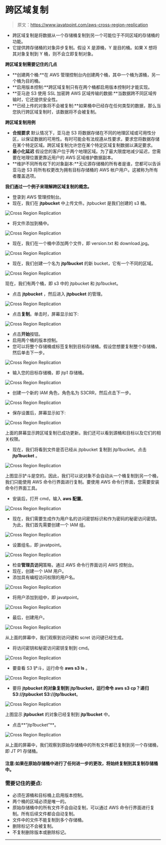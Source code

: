 # 跨区域复制

> 原文：<https://www.javatpoint.com/aws-cross-region-replication>

*   跨区域复制是将数据从一个存储桶复制到另一个可能位于不同区域的存储桶的功能。
*   它提供跨存储桶的对象异步复制。假设 X 是源桶，Y 是目的桶。如果 X 想将其对象复制到 Y 桶，则不会立即复制对象。

**跨区域复制需要记住的几点**

*   **创建两个桶:**在 AWS 管理控制台内创建两个桶，其中一个桶为源桶，另一个桶为目的桶。
*   **启用版本控制:**跨区域复制只有在两个桶都启用版本控制时才能实现。
*   **亚马逊 S3 使用 SSL 加密跨 AWS 区域传输的数据:**当数据跨不同区域传输时，它还提供安全性。
*   **已经上传的对象将不会被复制:**如果桶中已经存在任何类型的数据，那么当您执行跨区域复制时，该数据将不会被复制。

**跨区域复制用例**

*   **合规要求**
    默认情况下，亚马逊 S3 将数据存储在不同的地理区域或可用性分区，以保证数据的可用性。有时可能会有法规遵从性要求，要求您将数据存储在某个特定区域。跨区域复制允许您在某个特定区域复制数据以满足要求。
*   **最小化延迟**
    假设您的客户位于两个地理区域。为了最大限度地减少延迟，您需要在地理位置更靠近用户的 AWS 区域维护数据副本。
*   **维护不同所有权下的对象副本:**无论源存储桶的所有者是谁，您都可以告诉亚马逊 S3 将所有权更改为拥有目标存储桶的 AWS 帐户用户。这被称为所有者覆盖选项。

**我们通过一个例子来理解跨区域复制的概念。**

*   登录到 AWS 管理控制台。
*   现在，我们在 **jtpbucket** 中上传文件。jtpbucket 是我们创建的 s3 桶。

![Cross Region Replication](img/97a3be1af0f8c73ec71ce0552469d82b.png)

*   将文件添加到桶中。

![Cross Region Replication](img/19daaadc46604b4bd932e8ccff877661.png)

*   现在，我们在一个桶中添加两个文件，即 version.txt 和 download.jpg。

![Cross Region Replication](img/d9d916b2b31ff65fbe2ba5822a9bf6a9.png)

*   现在，我们创建一个名为 **jtp1bucket** 的新 bucket，它有一个不同的区域。

![Cross Region Replication](img/021fde02a03602c66398b16ca80a2d02.png)

现在，我们有两个桶，即 s3 中的 jtpbucket 和 jtp1bucket。

*   点击 **jtpbucket** ，然后进入 **jtpbucket** 的管理。

![Cross Region Replication](img/71e929d310946e34bae08b0abdff729e.png)

*   点击**复制**。单击时，屏幕显示如下:

![Cross Region Replication](img/42262b7d2382e18a1df40c8398f16281.png)

*   点击**开始**按钮。
*   启用两个桶的版本控制。
*   您可以将整个存储桶或标签复制到目标存储桶。假设您想要复制整个存储桶，然后单击下一步。

![Cross Region Replication](img/292a09cd858e168c6564464d902da922.png)

*   输入您的目标存储桶，即 jtp1 存储桶。

![Cross Region Replication](img/09e1c57fa7133f0eb0a9b2335fa40e09.png)

*   创建一个新的 IAM 角色，角色名为 S3CRR，然后点击下一步。

![Cross Region Replication](img/e7356f9f61f9271aa1ffbffa1887b1b5.png)

*   保存设置后，屏幕显示如下:

![Cross Region Replication](img/d5261bbddbb39d222e6d1f493f305395.png)

上面的屏幕显示跨区域复制已成功更新。我们还可以看到源桶和目标以及它们的相关权限。

*   现在，我们将看到文件是否已经从 jtpbucket 复制到 jtp1bucket。点击 **jtp1bucket** 。

![Cross Region Replication](img/6e8389b8623c22f9f90ac36876909651.png)

上图显示铲斗是空的。因此，我们可以说对象不会自动从一个桶复制到另一个桶，我们只能使用 AWS 命令行界面进行复制。要使用 AWS 命令行界面，您需要安装命令行界面工具。

*   安装后，打开 cmd，输入 **aws 配置**。

![Cross Region Replication](img/e2731d5bbb346a9b675bf450fff6caa0.png)

*   现在，我们需要生成作为用户名的访问密钥标识和作为密码的秘密访问密钥。为此，我们首先需要创建一个 IAM 组。

![Cross Region Replication](img/7e8c911ec06fb5270c573167ae487626.png)

*   设置组名，即 javatpoint。

![Cross Region Replication](img/6e84c99e756036553fd157f533dfc590.png)

*   检查**管理员访问**策略，通过 AWS 命令行界面访问 AWS 控制台。
*   现在，创建一个 IAM 用户。
*   添加具有编程访问权限的用户名。

![Cross Region Replication](img/e48d195b03e3327f4d72d24e8fa3784e.png)

*   将用户添加到组中，即 javatpoint。

![Cross Region Replication](img/8cb7363ef34175dda7a43dc35b1d4260.png)

*   最后，创建用户。

![Cross Region Replication](img/fce34d862456cf1b756ef3174c457032.png)

从上面的屏幕中，我们观察到访问键和 scret 访问键已经生成。

*   将访问密钥和秘密访问密钥复制到 cmd。

![Cross Region Replication](img/7c2afb7d53d1d73898b0f44efcf08489.png)

*   要查看 S3 铲斗，运行命令 **aws s3 ls** 。

![Cross Region Replication](img/d815460b61d4cca79f8e59365b93ce3c.png)

*   要将 **jtpbucket 的对象复制到 jtp1bucket，运行命令 aws s3 cp？递归 S3://jtpbucket S3://jtp1bucket**。

![Cross Region Replication](img/a43b6d80ba9c2eae7302ff9d53038e39.png)

上图显示 **jtpbucket** 的对象已经复制到 **jtp1bucket** 中。

*   点击**“jtp1bucket”**。

![Cross Region Replication](img/bb2fce0489674f430f2de4bf904897e9.png)

从上面的屏幕中，我们观察到原始存储桶中的所有文件都已复制到另一个存储桶，即 JT P1 存储桶。

#### 注意:如果在原始存储桶中进行了任何进一步的更改，将始终复制到其复制存储桶中。

### 需要记住的要点:

*   必须在源桶和目标桶上启用版本控制。
*   两个桶的区域必须是唯一的。
*   原始存储桶中的所有文件不会自动复制，可以通过 AWS 命令行界面进行复制。所有后续文件都会自动复制。
*   文件中的文件不能复制到多个存储桶。
*   删除标记不会被复制。
*   不复制删除版本或删除标记。

* * *